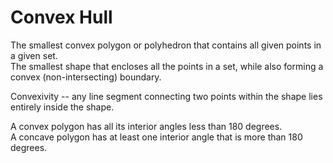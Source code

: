 # Convex Hull

The smallest convex polygon or polyhedron that contains all given points
in a given set.  
The smallest shape that encloses all the points in a set, while also forming 
a convex (non-intersecting) boundary.

Convexivity -- any line segment connecting two points within the shape lies
entirely inside the shape. 

A convex polygon has all its interior angles less than 180 degrees.  
A concave polygon has at least one interior angle that is more than 180 degrees.


